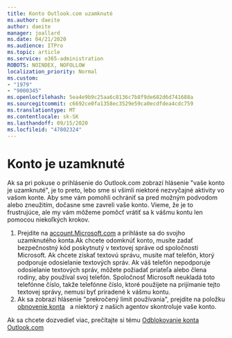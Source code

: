 ```yaml
---
title: Konto Outlook.com uzamknuté
ms.author: daeite
author: daeite
manager: joallard
ms.date: 04/21/2020
ms.audience: ITPro
ms.topic: article
ms.service: o365-administration
ROBOTS: NOINDEX, NOFOLLOW
localization_priority: Normal
ms.custom:
- "1979"
- "9000345"
ms.openlocfilehash: 5ea4e9b9c25aa6c8136c7b8f9de682d6d741688a
ms.sourcegitcommit: c6692ce0fa1358ec3529e59ca0ecdfdea4cdc759
ms.translationtype: MT
ms.contentlocale: sk-SK
ms.lasthandoff: 09/15/2020
ms.locfileid: "47802324"
---
```

# <a name="account-locked"></a>Konto je uzamknuté

Ak sa pri pokuse o prihlásenie do Outlook.com zobrazí hlásenie "vaše konto je uzamknuté", je to preto, lebo sme si všimli niektoré nezvyčajné aktivity vo vašom konte. Aby sme vám pomohli ochrániť sa pred možným podvodom alebo zneužitím, dočasne sme zavreli vaše konto. Vieme, že je to frustrujúce, ale my vám môžeme pomôcť vrátiť sa k vášmu kontu len pomocou niekoľkých krokov.

1. Prejdite na [account.Microsoft.com](https://go.microsoft.com/fwlink/?linkid=2090484) a prihláste sa do svojho uzamknutého konta.Ak chcete odomknúť konto, musíte zadať bezpečnostný kód poskytnutý v textovej správe od spoločnosti Microsoft. Ak chcete získať textovú správu, musíte mať telefón, ktorý podporuje odosielanie textových správ. Ak váš telefón nepodporuje odosielanie textových správ, môžete požiadať priateľa alebo člena rodiny, aby používal svoj telefón. Spoločnosť Microsoft neukladá toto telefónne číslo, takže telefónne číslo, ktoré použijete na prijímanie tejto textovej správy, nemusí byť priradené k vášmu kontu.
2. Ak sa zobrazí hlásenie "prekročený limit používania", prejdite na položku [obnovenie konta](https://go.microsoft.com/fwlink/?linkid=2090483)   a niektorý z našich agentov skontroluje vaše konto.

Ak sa chcete dozvedieť viac, prečítajte si tému [Odblokovanie konta Outlook.com](https://support.office.com/article/f4ad2701-d166-4d8b-8a6a-9af2a1f8a4c4?wt.mc_id=Office_Outlook_com_Alchemy) 